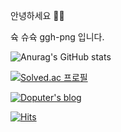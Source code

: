 안녕하세요 👋🏻

슉 슈슉 ggh-png 입니다.


![Anurag's GitHub stats](https://github-readme-stats.vercel.app/api?username=ggh-png&show_icons=true&theme=dark)
<p align="light">

[![Solved.ac
프로필](http://mazassumnida.wtf/api/generate_badge?boj={dntjd292})](https://solved.ac/{dntjd292})
  
  
<a href="https://ggh-png.github.io/">

<img src="https://img.shields.io/badge/Blog-181717?style=flat-square&logo=GitHub&logoColor=white" alt="Doputer's blog" />

[![Hits](https://hits.seeyoufarm.com/api/count/incr/badge.svg?url=https%3A%2F%2Fgithub.com%2Fggh-png&count_bg=%2379C83D&title_bg=%23555555&icon=github.svg&icon_color=%23E7E7E7&title=hits&edge_flat=false)](https://hits.seeyoufarm.com)

  
  
